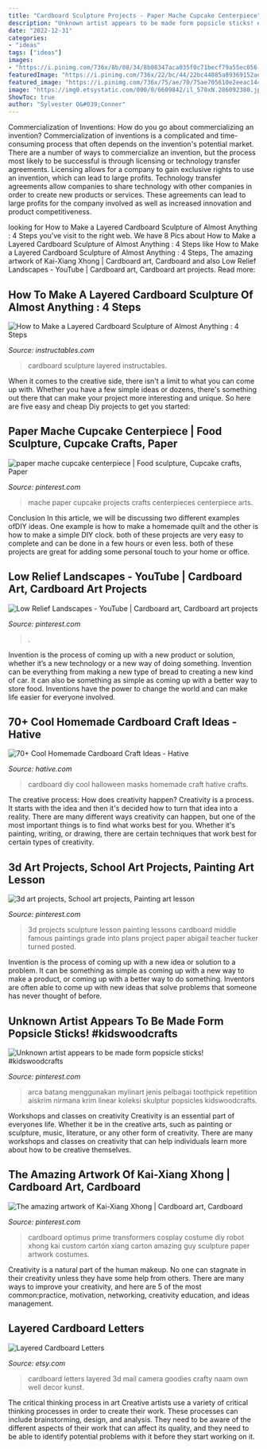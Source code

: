 ```yaml
---
title: "Cardboard Sculpture Projects - Paper Mache Cupcake Centerpiece"
description: "Unknown artist appears to be made form popsicle sticks! #kidswoodcrafts"
date: "2022-12-31"
categories:
- "ideas"
tags: ["ideas"]
images:
- "https://i.pinimg.com/736x/8b/08/34/8b08347aca035f0c71becf79a55ec056--paper-mache-food-cupcake-centerpieces.jpg"
featuredImage: "https://i.pinimg.com/736x/22/bc/44/22bc44085a89369152ae876acca780b5--cardboard-robot-cardboard-costume.jpg"
featured_image: "https://i.pinimg.com/736x/75/ae/70/75ae705610e2eeac1449d875ba57e87e.jpg"
image: "https://img0.etsystatic.com/000/0/6609842/il_570xN.286092380.jpg"
ShowToc: true
author: "Sylvester O&#039;Conner"
---
```



Commercialization of Inventions: How do you go about commercializing an invention?
Commercialization of inventions is a complicated and time-consuming process that often depends on the invention's potential market. There are a number of ways to commercialize an invention, but the process most likely to be successful is through licensing or technology transfer agreements. Licensing allows for a company to gain exclusive rights to use an invention, which can lead to large profits. Technology transfer agreements allow companies to share technology with other companies in order to create new products or services. These agreements can lead to large profits for the company involved as well as increased innovation and product competitiveness.

	

		
looking for How to Make a Layered Cardboard Sculpture of Almost Anything : 4 Steps you've visit to the right web. We have 8 Pics about How to Make a Layered Cardboard Sculpture of Almost Anything : 4 Steps like How to Make a Layered Cardboard Sculpture of Almost Anything : 4 Steps, The amazing artwork of Kai-Xiang Xhong | Cardboard art, Cardboard and also Low Relief Landscapes - YouTube | Cardboard art, Cardboard art projects. Read more:
		
    
## How To Make A Layered Cardboard Sculpture Of Almost Anything : 4 Steps

<img loading=lazy src="https://content.instructables.com/ORIG/F8E/2DTD/KN36BIR6/F8E2DTDKN36BIR6.jpg?auto=webp&amp;frame=1&amp;width=2100" onerror="this.onerror=null;this.src='https://tse1.mm.bing.net/th?id=OIP.vwzXJcVbQwVtpMB9le0eGAHaGL&amp;pid=15.1';" alt="How to Make a Layered Cardboard Sculpture of Almost Anything : 4 Steps">

_Source: instructables.com_

>cardboard sculpture layered instructables. 

	

When it comes to the creative side, there isn't a limit to what you can come up with. Whether you have a few simple ideas or dozens, there's something out there that can make your project more interesting and unique. So here are five easy and cheap Diy projects to get you started: 

    
## Paper Mache Cupcake Centerpiece | Food Sculpture, Cupcake Crafts, Paper

<img loading=lazy src="https://i.pinimg.com/736x/8b/08/34/8b08347aca035f0c71becf79a55ec056--paper-mache-food-cupcake-centerpieces.jpg" onerror="this.onerror=null;this.src='https://tse2.mm.bing.net/th?id=OIP.3mpwHasL9dv4jwytFn-BWAHaJ4&amp;pid=15.1';" alt="paper mache cupcake centerpiece | Food sculpture, Cupcake crafts, Paper">

_Source: pinterest.com_

>mache paper cupcake projects crafts centerpieces centerpiece arts. 

	

Conclusion
In this article, we will be discussing two different examples ofDIY ideas. One example is how to make a homemade quilt and the other is how to make a simple DIY clock. both of these projects are very easy to complete and can be done in a few hours or even less. both of these projects are great for adding some personal touch to your home or office.

    
## Low Relief Landscapes - YouTube | Cardboard Art, Cardboard Art Projects

<img loading=lazy src="https://i.pinimg.com/736x/75/ae/70/75ae705610e2eeac1449d875ba57e87e.jpg" onerror="this.onerror=null;this.src='https://tse2.mm.bing.net/th?id=OIP.BlPCyQhzBsbZz_EWLEGUNQHaFj&amp;pid=15.1';" alt="Low Relief Landscapes - YouTube | Cardboard art, Cardboard art projects">

_Source: pinterest.com_

>. 

	

Invention is the process of coming up with a new product or solution, whether it’s a new technology or a new way of doing something. Invention can be everything from making a new type of bread to creating a new kind of car. It can also be something as simple as coming up with a better way to store food. Inventions have the power to change the world and can make life easier for everyone involved.

    
## 70+ Cool Homemade Cardboard Craft Ideas - Hative

<img loading=lazy src="https://hative.com/wp-content/uploads/2014/04/cardboard-crafts/11-diy-halloween-masks.jpg" onerror="this.onerror=null;this.src='https://tse1.mm.bing.net/th?id=OIP.uG6X6SdVYsc8DfMd8mFvywHaKO&amp;pid=15.1';" alt="70+ Cool Homemade Cardboard Craft Ideas - Hative">

_Source: hative.com_

>cardboard diy cool halloween masks homemade craft hative crafts. 

	

The creative process: How does creativity happen?
Creativity is a process. It starts with the idea and then it's decided how to turn that idea into a reality. There are many different ways creativity can happen, but one of the most important things is to find what works best for you. Whether it's painting, writing, or drawing, there are certain techniques that work best for certain types of creativity.

    
## 3d Art Projects, School Art Projects, Painting Art Lesson

<img loading=lazy src="https://i.pinimg.com/originals/d7/e1/5f/d7e15fd5e7b192dea909d886a0cfad95.jpg" onerror="this.onerror=null;this.src='https://tse2.mm.bing.net/th?id=OIP.Cu0s3EDNCLp5XWwdwXR-tgHaJ4&amp;pid=15.1';" alt="3d art projects, School art projects, Painting art lesson">

_Source: pinterest.com_

>3d projects sculpture lesson painting lessons cardboard middle famous paintings grade into plans project paper abigail teacher tucker turned posted. 

	

Invention is the process of coming up with a new idea or solution to a problem. It can be something as simple as coming up with a new way to make a product, or coming up with a better way to do something. Inventors are often able to come up with new ideas that solve problems that someone has never thought of before.

    
## Unknown Artist Appears To Be Made Form Popsicle Sticks! #kidswoodcrafts

<img loading=lazy src="https://i.pinimg.com/736x/10/e8/ac/10e8ac8a7ed15fbcc812a4a6a134da79.jpg" onerror="this.onerror=null;this.src='https://tse1.mm.bing.net/th?id=OIP.XZ6GICvdaPvj00WVBdec-AHaLL&amp;pid=15.1';" alt="Unknown artist appears to be made form popsicle sticks! #kidswoodcrafts">

_Source: pinterest.com_

>arca batang menggunakan mylinart jenis pelbagai toothpick repetition aiskrim nirmana krim linear koleksi skulptur popsicles kidswoodcrafts. 

	

Workshops and classes on creativity
Creativity is an essential part of everyones life. Whether it be in the creative arts, such as painting or sculpture, music, literature, or any other form of creativity. There are many workshops and classes on creativity that can help individuals learn more about how to be creative themselves.

    
## The Amazing Artwork Of Kai-Xiang Xhong | Cardboard Art, Cardboard

<img loading=lazy src="https://i.pinimg.com/736x/22/bc/44/22bc44085a89369152ae876acca780b5--cardboard-robot-cardboard-costume.jpg" onerror="this.onerror=null;this.src='https://tse1.mm.bing.net/th?id=OIP.SP6TJW5gF__yWSoze6G23AHaLg&amp;pid=15.1';" alt="The amazing artwork of Kai-Xiang Xhong | Cardboard art, Cardboard">

_Source: pinterest.com_

>cardboard optimus prime transformers cosplay costume diy robot xhong kai custom cartón xiang carton amazing guy sculpture paper artwork costumes. 

	

Creativity is a natural part of the human makeup. No one can stagnate in their creativity unless they have some help from others. There are many ways to improve your creativity, and here are 5 of the most common:practice, motivation, networking, creativity education, and ideas management.

    
## Layered Cardboard Letters

<img loading=lazy src="https://img0.etsystatic.com/000/0/6609842/il_570xN.286092380.jpg" onerror="this.onerror=null;this.src='https://tse3.mm.bing.net/th?id=OIP.dYbUPhx1hLgvofnz9z2ApQHaGs&amp;pid=15.1';" alt="Layered Cardboard Letters">

_Source: etsy.com_

>cardboard letters layered 3d mail camera goodies crafty naam own well decor kunst. 

	

The critical thinking process in art
Creative artists use a variety of critical thinking processes in order to create their work. These processes can include brainstorming, design, and analysis. They need to be aware of the different aspects of their work that can affect its quality, and they need to be able to identify potential problems with it before they start working on it.

